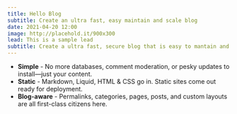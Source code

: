 ```yaml
---
title: Hello Blog
subtitle: Create an ultra fast, easy maintain and scale blog
date: 2021-04-20 12:00
image: http://placehold.it/900x300
lead: This is a sample lead
subtitle: Create a ultra fast, secure blog that is easy to mantain and easy to scale
---
```

- **Simple** - No more databases, comment moderation, or pesky updates to install—just your content.
- **Static** - Markdown, Liquid, HTML & CSS go in. Static sites come out ready for deployment.
- **Blog-aware** - Permalinks, categories, pages, posts, and custom layouts are all first-class citizens here.
